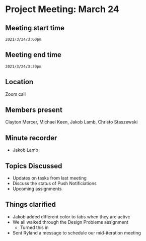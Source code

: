 # Project Meeting: March 24

## Meeting start time
`2021/3/24/3:00pm`

## Meeting end time
`2021/3/24/3:30pm`

## Location
Zoom call

## Members present
Clayton Mercer, Michael Keen, Jakob Lamb, Christo Staszewski

## Minute recorder
- Jakob Lamb

## Topics Discussed
- Updates on tasks from last meeting
- Discuss the status of Push Notificiations
- Upcoming assignments


## Things clarified
- Jakob added different color to tabs when they are active
- We all walked through the Design Problems assignment
  - Turned this in
- Sent Ryland a message to schedule our mid-iteration meeting
